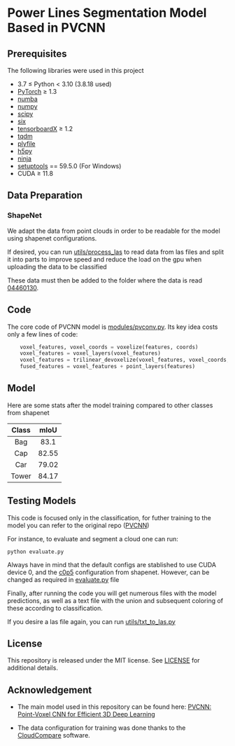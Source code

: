 # Power Lines Segmentation Model Based in PVCNN


## Prerequisites

The following libraries were used in this project
- 3.7 ≤ Python < 3.10 (3.8.18 used)	
- [PyTorch](https://github.com/pytorch/pytorch) ≥ 1.3 
- [numba](https://github.com/numba/numba)
- [numpy](https://github.com/numpy/numpy)
- [scipy](https://github.com/scipy/scipy)
- [six](https://github.com/benjaminp/six)
- [tensorboardX](https://github.com/lanpa/tensorboardX) ≥ 1.2
- [tqdm](https://github.com/tqdm/tqdm)
- [plyfile](https://github.com/dranjan/python-plyfile)
- [h5py](https://github.com/h5py/h5py)
- [ninja](https://github.com/ninja-build/ninja.git)
- [setuptools](https://github.com/pypa/setuptools.git) == 59.5.0 (For Windows)
- CUDA ≥ 11.8


## Data Preparation


### ShapeNet

We adapt the data from point clouds in order to be readable for the model using shapenet configurations.

If desired, you can run [utils/process_las](utils/process_las.py) to read data from las files and split it into parts to improve speed and reduce the load on the gpu when uploading the data to be classified

These data must then be added to the folder where the data is read [04460130](data/shapenet/shapenetcore_partanno_segmentation_benchmark_v0_normal/04460130).


## Code

The core code of PVCNN model is [modules/pvconv.py](modules/pvconv.py). Its key idea costs only a few lines of code:

```python
    voxel_features, voxel_coords = voxelize(features, coords)
    voxel_features = voxel_layers(voxel_features)
    voxel_features = trilinear_devoxelize(voxel_features, voxel_coords, resolution)
    fused_features = voxel_features + point_layers(features)
```

## Model

Here are some stats after the model training compared to other classes from shapenet



|           Class           |                        mIoU                       | 
| :-----------------------: | :-----------------------------------------------: |  
|  Bag                      |     83.1      | |     82.62     | |     86.32     |
|  Cap                      |     82.55     | |     84.16     | |     80.15     |
|  Car                      |     79.02     | |     80.15     | |     80.1      |
|  Tower                    |     84.17     | |     86.53     | |   **89.64**   |
                                                                            

## Testing Models

This code is focused only in the classification, for futher training to the model you can refer to the original repo ([PVCNN](https://github.com/mit-han-lab/pvcnn.git))

For instance, to evaluate and segment a cloud one can run:

```
python evaluate.py 
```
Always have in mind that the default configs are stablished to use CUDA device 0, and the [c0p5](configs/shapenet/pvcnn/c0p5.py) configuration from shapenet. However, can be changed as required in [evaluate.py](evaluate.py) file


Finally, after running the code you will get numerous files with the model predictions, as well as a text file with the union and subsequent coloring of these according to classification.

If you desire a las file again, you can run [utils/txt_to_las.py](utils/txt_to_las.py)


## License

This repository is released under the MIT license. See [LICENSE](LICENSE) for additional details.


## Acknowledgement

- The main model used in this repository can be found here: [PVCNN: Point-Voxel CNN for Efficient 3D Deep Learning](https://github.com/mit-han-lab/pvcnn.git)

- The data configuration for training was done thanks to the [CloudCompare](https://www.danielgm.net/cc/) software.
